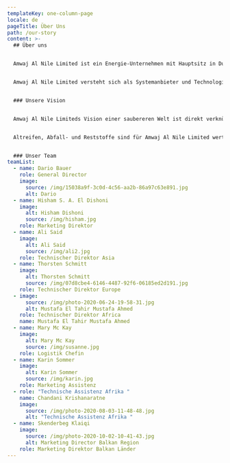 ```yaml
---
templateKey: one-column-page
locale: de
pageTitle: Über Uns
path: /our-story
content: >-
  ## Über uns


  Amwaj Al Nile Limited ist ein Energie-Unternehmen mit Hauptsitz in Dubai und einer Niederlassung, unter dem Namen Renergy, in Berlin.


  Amwaj Al Nile Limited versteht sich als Systemanbieter und Technologielieferant von innovativen, ökologischen und hoch profitablen Umwelttechnologien in den Know-How-Bereichen Recycling und Verwertung. Wir liefern schlüsselfertige Lösungen, zugeschnitten auf Ihre Bedürfnisse ohne Investition. Dabei konzentriert sich Amwaj Al Nile vorrangig auf zwei Geschäftsbereiche; Energiegewinnung aus Abfällen und Reifenrecycling.


  ### Unsere Vision


  Amwaj Al Nile Limiteds Vision einer saubereren Welt ist direkt verknüpft mit der Umwandlung von Abfallprodukten in wertvolle Rohstoffe – und das bei hohen Renditen. Ein ökologischer Anspruch schließt nicht länger ökonomischen Erfolg aus. Ständig wachsende Müll- und Altreifenberge zwingen weltweit zu verstärkten Bemühungen für ökologisch und ökonomisch sinnvolle Lösungen. Unter konsequenter Berücksichtigung dieser Aspekte begann Amwaj Al Nile Limited vor vielen Jahren die Entwicklung von Reifen- bzw. Restmüllverwertungssystemen, die heute den weltweit höchsten Stand der Technik darstellen und erstmals dem Nutzer dieser Technologie eine bislang nicht vorhandene Effektivität und Rentabilität sowie dem Investor eine überdurchschnittlich hohe Rendite des eingesetzten Kapitals ermöglichen.


  Altreifen, Abfall- und Reststoffe sind für Amwaj Al Nile Limited wertvolle Rohstoffressourcen. Sie einfach nur entsorgen oder zu verbrennen, entspricht nicht unserer Vision.


  ### Unser Team
teamList:
  - name: Dario Bauer
    role: General Director
    image:
      source: /img/15038a9f-3c0d-4c56-aa2b-86a97c63e891.jpg
      alt: Dario
  - name: Hisham S. A. El Dishoni
    image:
      alt: Hisham Dishoni
      source: /img/hisham.jpg
    role: Marketing Direktor
  - name: Ali Said
    image:
      alt: Ali Said
      source: /img/ali2.jpg
    role: Technischer Direktor Asia
  - name: Thorsten Schmitt
    image:
      alt: Thorsten Schmitt
      source: /img/07d8cbe4-6146-4487-92f6-06185ed2d191.jpg
    role: Technischer Direktor Europe
  - image:
      source: /img/photo-2020-06-24-19-58-31.jpg
      alt: Mustafa El Tahir Mustafa Ahmed
    role: Technischer Direktor Africa
    name: Mustafa El Tahir Mustafa Ahmed
  - name: Mary Mc Kay
    image:
      alt: Mary Mc Kay
      source: /img/susanne.jpg
    role: Logistik Chefin
  - name: Karin Sommer
    image:
      alt: Karin Sommer
      source: /img/karin.jpg
    role: Marketing Assistenz
  - role: "Technische Assistenz Afrika "
    name: Chandani Krishanaratne
    image:
      source: /img/photo-2020-08-03-11-48-48.jpg
      alt: "Technische Assistenz Afrika "
  - name: Skenderbeg Klaiqi
    image:
      source: /img/photo-2020-10-02-10-41-43.jpg
      alt: Marketing Director Balkan Region
    role: Marketing Direktor Balkan Länder
---
```

